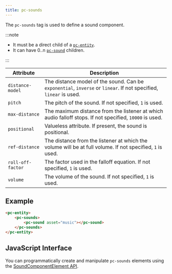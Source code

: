 ```yaml
---
title: pc-sounds
---
```


The `pc-sounds` tag is used to define a sound component.

:::note

* It must be a direct child of a [`pc-entity`](pc-entity.md).
* It can have 0..n [`pc-sound`](pc-sound.md) children.

:::

| Attribute | Description |
| --- | --- |
| `distance-model` | The distance model of the sound. Can be `exponential`, `inverse` or `linear`. If not specified, `linear` is used. |
| `pitch` | The pitch of the sound. If not specified, `1` is used. |
| `max-distance` | The maximum distance from the listener at which audio falloff stops. If not specified, `10000` is used. |
| `positional` | Valueless attribute. If present, the sound is positional. |
| `ref-distance` | The distance from the listener at which the volume will be at full volume. If not specified, `1` is used. |
| `roll-off-factor` | The factor used in the falloff equation. If not specified, `1` is used. |
| `volume` | The volume of the sound. If not specified, `1` is used. |

## Example

```html
<pc-entity>
    <pc-sounds>
        <pc-sound asset="music"></pc-sound>
    </pc-sounds>
</pc-entity>
```

## JavaScript Interface

You can programmatically create and manipulate `pc-sounds` elements using the [SoundComponentElement API](https://api.playcanvas.com/classes/EngineWebComponents.SoundComponentElement.html).
